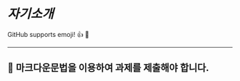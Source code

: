 *자기소개*
=======================
GitHub supports emoji! 
:+1: :name_badge:
*****
:name_badge:
마크다운문법을 이용하여 과제를 제출해야 합니다.
----------------------

